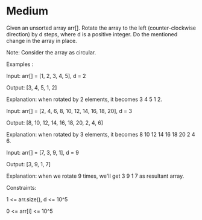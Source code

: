 # Medium

Given an unsorted array arr[]. Rotate the array to the left (counter-clockwise direction) by d steps, where d is a positive integer. Do the mentioned change in the array in place.

Note: Consider the array as circular.

Examples :

Input: arr[] = [1, 2, 3, 4, 5], d = 2

Output: [3, 4, 5, 1, 2]

Explanation: when rotated by 2 elements, it becomes 3 4 5 1 2.

Input: arr[] = [2, 4, 6, 8, 10, 12, 14, 16, 18, 20], d = 3

Output: [8, 10, 12, 14, 16, 18, 20, 2, 4, 6]

Explanation: when rotated by 3 elements, it becomes 8 10 12 14 16 18 20 2 4 6.

Input: arr[] = [7, 3, 9, 1], d = 9

Output: [3, 9, 1, 7]

Explanation: when we rotate 9 times, we'll get 3 9 1 7 as resultant array.


Constraints:

1 <= arr.size(), d <= 10^5

0 <= arr[i] <= 10^5
